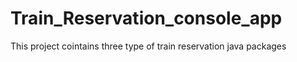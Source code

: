 # Train_Reservation_console_app
This project cointains three type of train reservation java packages

